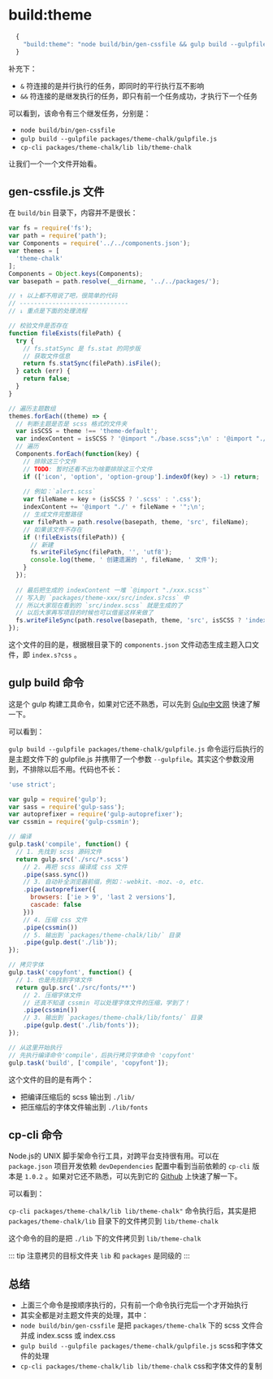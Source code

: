 # build:theme

```js
  {
    "build:theme": "node build/bin/gen-cssfile && gulp build --gulpfile packages/theme-chalk/gulpfile.js && cp-cli packages/theme-chalk/lib lib/theme-chalk",
  }
```

补充下：
- `&` 符连接的是并行执行的任务，即同时的平行执行互不影响
- `&&` 符连接的是继发执行的任务，即只有前一个任务成功，才执行下一个任务

可以看到，该命令有三个继发任务，分别是：

- `node build/bin/gen-cssfile`
- `gulp build --gulpfile packages/theme-chalk/gulpfile.js`
- `cp-cli packages/theme-chalk/lib lib/theme-chalk`

让我们一个一个文件开始看。

## gen-cssfile.js 文件
在 `build/bin` 目录下，内容并不是很长：

```js
var fs = require('fs');
var path = require('path');
var Components = require('../../components.json');
var themes = [
  'theme-chalk'
];
Components = Object.keys(Components);
var basepath = path.resolve(__dirname, '../../packages/');

// ↑ 以上都不用说了吧，很简单的代码
// ------------------------------
// ↓ 重点是下面的处理流程

// 校验文件是否存在
function fileExists(filePath) {
  try {
    // fs.statSync 是 fs.stat 的同步版
    // 获取文件信息
    return fs.statSync(filePath).isFile();
  } catch (err) {
    return false;
  }
}

// 遍历主题数组
themes.forEach((theme) => {
  // 判断主题是否是 scss 格式的文件夹
  var isSCSS = theme !== 'theme-default';
  var indexContent = isSCSS ? '@import "./base.scss";\n' : '@import "./base.css";\n';
  // 遍历
  Components.forEach(function(key) {
    // 排除这三个文件
    // TODO: 暂时还看不出为啥要排除这三个文件
    if (['icon', 'option', 'option-group'].indexOf(key) > -1) return;
    
    // 例如：`alert.scss`
    var fileName = key + (isSCSS ? '.scss' : '.css');
    indexContent += '@import "./' + fileName + '";\n';
    // 生成文件完整路径
    var filePath = path.resolve(basepath, theme, 'src', fileName);
    // 如果该文件不存在
    if (!fileExists(filePath)) {
      // 新建
      fs.writeFileSync(filePath, '', 'utf8');
      console.log(theme, ' 创建遗漏的 ', fileName, ' 文件');
    }
  });
  
  // 最后把生成的 indexContent 一堆 `@import "./xxx.scss"`
  // 写入到 `packages/theme-xxx/src/index.s?css` 中
  // 所以大家现在看到的 `src/index.scss` 就是生成的了
  // 以后大家再写项目的时候也可以借鉴这样来做了
  fs.writeFileSync(path.resolve(basepath, theme, 'src', isSCSS ? 'index.scss' : 'index.css'), indexContent);
});
```
这个文件的目的是，根据根目录下的 `components.json` 文件动态生成主题入口文件，即 `index.s?css` 。


## gulp build 命令
这是个 gulp 构建工具命令，如果对它还不熟悉，可以先到 [Gulp中文网](https://www.gulpjs.com.cn/) 快速了解一下。

可以看到：

`gulp build --gulpfile packages/theme-chalk/gulpfile.js` 命令运行后执行的是主题文件下的 gulpfile.js 并携带了一个参数 `--gulpfile`。其实这个参数没用到，不排除以后不用。代码也不长：

```js
'use strict';

var gulp = require('gulp');
var sass = require('gulp-sass');
var autoprefixer = require('gulp-autoprefixer');
var cssmin = require('gulp-cssmin');

// 编译
gulp.task('compile', function() {
  // 1. 先找到 scss 源码文件
  return gulp.src('./src/*.scss')
    // 2. 再把 scss 编译成 css 文件
    .pipe(sass.sync())
    // 3. 自动补全浏览器前缀，例如：-webkit、-moz、-o, etc.
    .pipe(autoprefixer({
      browsers: ['ie > 9', 'last 2 versions'],
      cascade: false
    }))
    // 4. 压缩 css 文件
    .pipe(cssmin())
    // 5. 输出到 `packages/theme-chalk/lib/` 目录
    .pipe(gulp.dest('./lib'));
});

// 拷贝字体
gulp.task('copyfont', function() {
  // 1. 也是先找到字体文件
  return gulp.src('./src/fonts/**')
    // 2. 压缩字体文件
    // 还真不知道 cssmin 可以处理字体文件的压缩，学到了！
    .pipe(cssmin())
    // 3. 输出到 `packages/theme-chalk/lib/fonts/` 目录
    .pipe(gulp.dest('./lib/fonts'));
});

// 从这里开始执行
// 先执行编译命令'compile'，后执行拷贝字体命令 'copyfont'
gulp.task('build', ['compile', 'copyfont']);
```

这个文件的目的是有两个：
- 把编译压缩后的 scss 输出到 `./lib/`
- 把压缩后的字体文件输出到 `./lib/fonts`

## cp-cli 命令
Node.js的 UNIX 脚手架命令行工具，对跨平台支持很有用。可以在 `package.json` 项目开发依赖 `devDependencies` 配置中看到当前依赖的 `cp-cli` 版本是 `1.0.2` 。如果对它还不熟悉，可以先到它的 [Github](https://github.com/screendriver/cp-cli#readme) 上快速了解一下。

可以看到：

`cp-cli packages/theme-chalk/lib lib/theme-chalk"` 命令执行后，其实是把 `packages/theme-chalk/lib` 目录下的文件拷贝到 `lib/theme-chalk`

这个命令的目的是把 `./lib` 下的文件拷贝到 `lib/theme-chalk` 

::: tip
注意拷贝的目标文件夹 `lib` 和 `packages` 是同级的
:::

## 总结

- 上面三个命令是按顺序执行的，只有前一个命令执行完后一个才开始执行
- 其实全都是对主题文件夹的处理，其中：
- `node build/bin/gen-cssfile` 是把 `packages/theme-chalk` 下的 scss 文件合并成 index.scss 或 index.css
- `gulp build --gulpfile packages/theme-chalk/gulpfile.js` scss和字体文件的处理
- `cp-cli packages/theme-chalk/lib lib/theme-chalk` css和字体文件的复制